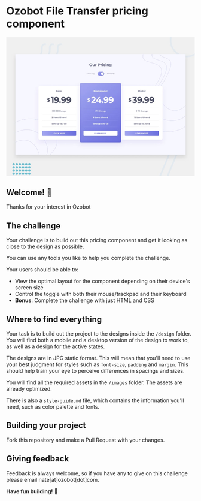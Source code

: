 # Ozobot File Transfer pricing component

![Design preview for the File Transfer pricing component coding challenge](./design/desktop-preview.jpg)

## Welcome! 👋

Thanks for your interest in Ozobot

## The challenge

Your challenge is to build out this pricing component and get it looking as close to the design as possible.

You can use any tools you like to help you complete the challenge. 

Your users should be able to:

- View the optimal layout for the component depending on their device's screen size
- Control the toggle with both their mouse/trackpad and their keyboard
- **Bonus**: Complete the challenge with just HTML and CSS


## Where to find everything

Your task is to build out the project to the designs inside the `/design` folder. You will find both a mobile and a desktop version of the design to work to, as well as a design for the active states.

The designs are in JPG static format. This will mean that you'll need to use your best judgment for styles such as `font-size`, `padding` and `margin`. This should help train your eye to perceive differences in spacings and sizes.

You will find all the required assets in the `/images` folder. The assets are already optimized.

There is also a `style-guide.md` file, which contains the information you'll need, such as color palette and fonts.

## Building your project

Fork this repository and make a Pull Request with your changes.


## Giving feedback

Feedback is always welcome, so if you have any to give on this challenge please email nate[at]ozobot[dot]com.


**Have fun building!** 🚀
